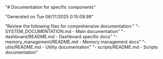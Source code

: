 "# Documentation for specific components" 
 
"Generated on Tue 06/17/2025  0:15:09.98" 
 
"Review the following files for comprehensive documentation:" 
"- SYSTEM_DOCUMENTATION.md - Main documentation" 
"- dashboard/README.md - Dashboard specific docs" 
"- memory_management/README.md - Memory management docs" 
"- utils/README.md - Utility documentation" 
"- scripts/README.md - Scripts documentation" 
 
